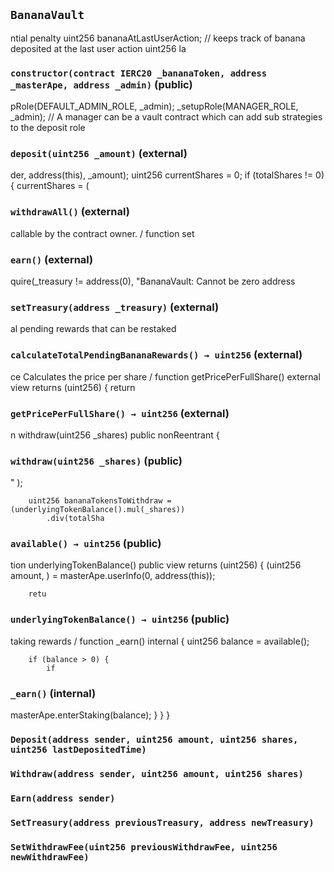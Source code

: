 ## `BananaVault`

ntial penalty
        uint256 bananaAtLastUserAction; // keeps track of banana deposited at the last user action
        uint256 la




### `constructor(contract IERC20 _bananaToken, address _masterApe, address _admin)` (public)

pRole(DEFAULT_ADMIN_ROLE, _admin);
        _setupRole(MANAGER_ROLE, _admin);
        // A manager can be a vault contract which can add sub strategies to the deposit role



### `deposit(uint256 _amount)` (external)

der, address(this), _amount);
        uint256 currentShares = 0;
        if (totalShares != 0) {
            currentShares = (



### `withdrawAll()` (external)

callable by the contract owner.
/
    function set



### `earn()` (external)

quire(_treasury != address(0), "BananaVault: Cannot be zero address



### `setTreasury(address _treasury)` (external)

al pending rewards that can be restaked




### `calculateTotalPendingBananaRewards() → uint256` (external)

ce Calculates the price per share
/
    function getPricePerFullShare() external view returns (uint256) {
        return



### `getPricePerFullShare() → uint256` (external)

n withdraw(uint256 _shares) public nonReentrant {



### `withdraw(uint256 _shares)` (public)

"
        );

        uint256 bananaTokensToWithdraw = (underlyingTokenBalance().mul(_shares))
            .div(totalSha



### `available() → uint256` (public)

tion underlyingTokenBalance() public view returns (uint256) {
        (uint256 amount, ) = masterApe.userInfo(0, address(this));

        retu



### `underlyingTokenBalance() → uint256` (public)

taking rewards
/
    function _earn() internal {
        uint256 balance = available();

        if (balance > 0) {
            if



### `_earn()` (internal)

masterApe.enterStaking(balance);
        }
    }
}




### `Deposit(address sender, uint256 amount, uint256 shares, uint256 lastDepositedTime)`





### `Withdraw(address sender, uint256 amount, uint256 shares)`





### `Earn(address sender)`





### `SetTreasury(address previousTreasury, address newTreasury)`





### `SetWithdrawFee(uint256 previousWithdrawFee, uint256 newWithdrawFee)`






